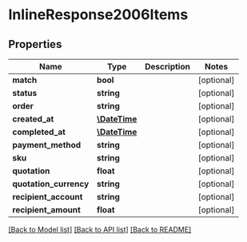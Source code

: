 # InlineResponse2006Items

## Properties
Name | Type | Description | Notes
------------ | ------------- | ------------- | -------------
**match** | **bool** |  | [optional] 
**status** | **string** |  | [optional] 
**order** | **string** |  | [optional] 
**created_at** | [**\DateTime**](\DateTime.md) |  | [optional] 
**completed_at** | [**\DateTime**](\DateTime.md) |  | [optional] 
**payment_method** | **string** |  | [optional] 
**sku** | **string** |  | [optional] 
**quotation** | **float** |  | [optional] 
**quotation_currency** | **string** |  | [optional] 
**recipient_account** | **string** |  | [optional] 
**recipient_amount** | **float** |  | [optional] 

[[Back to Model list]](../README.md#documentation-for-models) [[Back to API list]](../README.md#documentation-for-api-endpoints) [[Back to README]](../README.md)


